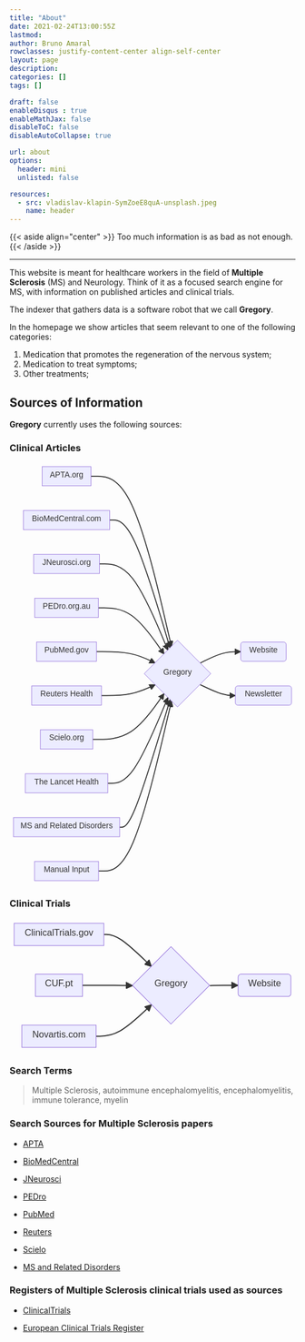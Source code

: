```yaml
---
title: "About"
date: 2021-02-24T13:00:55Z
lastmod: 
author: Bruno Amaral
rowclasses: justify-content-center align-self-center
layout: page
description: 
categories: []
tags: []

draft: false
enableDisqus : true
enableMathJax: false
disableToC: false
disableAutoCollapse: true

url: about
options:
  header: mini
  unlisted: false

resources:
  - src: vladislav-klapin-SymZoeE8quA-unsplash.jpeg
    name: header
---
```



<div class="col-8 mx-auto">



{{< aside align="center" >}}
Too much information is as bad as not enough.
{{< /aside >}}

---

This website is meant for healthcare workers in the field of **Multiple Sclerosis** (MS) and Neurology. Think of it as a focused search engine for MS, with information on published articles and clinical trials.

The indexer that gathers data is a software robot that we call **Gregory**.

In the homepage we show articles that seem relevant to one of the following categories:

1. Medication that promotes the regeneration of the nervous system;
2. Medication to treat symptoms;
3. Other treatments;

## Sources of Information

**Gregory** currently uses the following sources:

### Clinical Articles

<div class="mermaid">
<svg aria-roledescription="flowchart-v2" role="graphics-document document" viewBox="-8 -8 581.4140625 856" style="max-width: 100%;" xmlns="http://www.w3.org/2000/svg" width="100%" id="graph-div" height="100%" xmlns:xlink="http://www.w3.org/1999/xlink"><style>@import url("https://cdnjs.cloudflare.com/ajax/libs/font-awesome/6.4.0/css/all.min.css");'</style><style>#graph-div{font-family:"trebuchet ms",verdana,arial,sans-serif;font-size:16px;fill:#333;}#graph-div .error-icon{fill:#552222;}#graph-div .error-text{fill:#552222;stroke:#552222;}#graph-div .edge-thickness-normal{stroke-width:2px;}#graph-div .edge-thickness-thick{stroke-width:3.5px;}#graph-div .edge-pattern-solid{stroke-dasharray:0;}#graph-div .edge-pattern-dashed{stroke-dasharray:3;}#graph-div .edge-pattern-dotted{stroke-dasharray:2;}#graph-div .marker{fill:#333333;stroke:#333333;}#graph-div .marker.cross{stroke:#333333;}#graph-div svg{font-family:"trebuchet ms",verdana,arial,sans-serif;font-size:16px;}#graph-div .label{font-family:"trebuchet ms",verdana,arial,sans-serif;color:#333;}#graph-div .cluster-label text{fill:#333;}#graph-div .cluster-label span,#graph-div p{color:#333;}#graph-div .label text,#graph-div span,#graph-div p{fill:#333;color:#333;}#graph-div .node rect,#graph-div .node circle,#graph-div .node ellipse,#graph-div .node polygon,#graph-div .node path{fill:#ECECFF;stroke:#9370DB;stroke-width:1px;}#graph-div .flowchart-label text{text-anchor:middle;}#graph-div .node .label{text-align:center;}#graph-div .node.clickable{cursor:pointer;}#graph-div .arrowheadPath{fill:#333333;}#graph-div .edgePath .path{stroke:#333333;stroke-width:2.0px;}#graph-div .flowchart-link{stroke:#333333;fill:none;}#graph-div .edgeLabel{background-color:#e8e8e8;text-align:center;}#graph-div .edgeLabel rect{opacity:0.5;background-color:#e8e8e8;fill:#e8e8e8;}#graph-div .labelBkg{background-color:rgba(232, 232, 232, 0.5);}#graph-div .cluster rect{fill:#ffffde;stroke:#aaaa33;stroke-width:1px;}#graph-div .cluster text{fill:#333;}#graph-div .cluster span,#graph-div p{color:#333;}#graph-div div.mermaidTooltip{position:absolute;text-align:center;max-width:200px;padding:2px;font-family:"trebuchet ms",verdana,arial,sans-serif;font-size:12px;background:hsl(80, 100%, 96.2745098039%);border:1px solid #aaaa33;border-radius:2px;pointer-events:none;z-index:100;}#graph-div .flowchartTitleText{text-anchor:middle;font-size:18px;fill:#333;}#graph-div :root{--mermaid-font-family:"trebuchet ms",verdana,arial,sans-serif;}</style><g><marker orient="auto" markerHeight="12" markerWidth="12" markerUnits="userSpaceOnUse" refY="5" refX="10" viewBox="0 0 10 10" class="marker flowchart" id="flowchart-pointEnd"><path style="stroke-width: 1; stroke-dasharray: 1, 0;" class="arrowMarkerPath" d="M 0 0 L 10 5 L 0 10 z"></path></marker><marker orient="auto" markerHeight="12" markerWidth="12" markerUnits="userSpaceOnUse" refY="5" refX="0" viewBox="0 0 10 10" class="marker flowchart" id="flowchart-pointStart"><path style="stroke-width: 1; stroke-dasharray: 1, 0;" class="arrowMarkerPath" d="M 0 5 L 10 10 L 10 0 z"></path></marker><marker orient="auto" markerHeight="11" markerWidth="11" markerUnits="userSpaceOnUse" refY="5" refX="11" viewBox="0 0 10 10" class="marker flowchart" id="flowchart-circleEnd"><circle style="stroke-width: 1; stroke-dasharray: 1, 0;" class="arrowMarkerPath" r="5" cy="5" cx="5"></circle></marker><marker orient="auto" markerHeight="11" markerWidth="11" markerUnits="userSpaceOnUse" refY="5" refX="-1" viewBox="0 0 10 10" class="marker flowchart" id="flowchart-circleStart"><circle style="stroke-width: 1; stroke-dasharray: 1, 0;" class="arrowMarkerPath" r="5" cy="5" cx="5"></circle></marker><marker orient="auto" markerHeight="11" markerWidth="11" markerUnits="userSpaceOnUse" refY="5.2" refX="12" viewBox="0 0 11 11" class="marker cross flowchart" id="flowchart-crossEnd"><path style="stroke-width: 2; stroke-dasharray: 1, 0;" class="arrowMarkerPath" d="M 1,1 l 9,9 M 10,1 l -9,9"></path></marker><marker orient="auto" markerHeight="11" markerWidth="11" markerUnits="userSpaceOnUse" refY="5.2" refX="-1" viewBox="0 0 11 11" class="marker cross flowchart" id="flowchart-crossStart"><path style="stroke-width: 2; stroke-dasharray: 1, 0;" class="arrowMarkerPath" d="M 1,1 l 9,9 M 10,1 l -9,9"></path></marker><g class="root"><g class="clusters"></g><g class="edgePaths"><path marker-end="url(#flowchart-pointEnd)" style="fill:none;" class="edge-thickness-normal edge-pattern-solid flowchart-link LS-APTA LE-Gregory" id="L-APTA-Gregory-0" d="M157.53125,19.5L171.42317708333334,19.5C185.31510416666666,19.5,213.09895833333334,19.5,240.39833741590624,77.17588133409375C267.69771649847917,134.8517626681875,294.5126204969584,250.20352533637495,307.920072496198,307.8794066704687L321.32752449543756,365.55528800456244"></path><path marker-end="url(#flowchart-pointEnd)" style="fill:none;" class="edge-thickness-normal edge-pattern-solid flowchart-link LS-BioMedCentral LE-Gregory" id="L-BioMedCentral-Gregory-0" d="M195.64453125,108.5L203.18424479166666,108.5C210.72395833333334,108.5,225.80338541666666,108.5,246.2840123839371,151.80908657439625C266.7646393512075,195.1181731487925,292.646466202415,281.736346297585,305.58737962801877,325.04543287198123L318.5282930536225,368.3545194463775"></path><path marker-end="url(#flowchart-pointEnd)" style="fill:none;" class="edge-thickness-normal edge-pattern-solid flowchart-link LS-JNeurosci LE-Gregory" id="L-JNeurosci-Gregory-0" d="M174.7421875,197.5L185.765625,197.5C196.7890625,197.5,218.8359375,197.5,242.0702492356635,226.70579243100315C265.304560971327,255.9115848620063,289.7263094426541,314.32316972401253,301.93718367831764,343.5289621550157L314.1480579139812,372.7347545860188"></path><path marker-end="url(#flowchart-pointEnd)" style="fill:none;" class="edge-thickness-normal edge-pattern-solid flowchart-link LS-PEDro LE-Gregory" id="L-PEDro-Gregory-0" d="M172.7734375,286.5L184.125,286.5C195.4765625,286.5,218.1796875,286.5,240.4374956819124,302.17708765142095C262.6953038638248,317.8541753028419,284.5077952276496,349.2083506056838,295.41404090956195,364.8854382571047L306.32028659147437,380.56252590852563"></path><path marker-end="url(#flowchart-pointEnd)" style="fill:none;" class="edge-thickness-normal edge-pattern-solid flowchart-link LS-PubMed LE-Gregory" id="L-PubMed-Gregory-0" d="M168.80078125,375.5L180.814453125,375.5C192.828125,375.5,216.85546875,375.5,236.77762395453598,379.34151667046405C256.69977915907197,383.18303334092803,272.5167458181439,390.8660666818561,280.42522914767983,394.70758335232017L288.3337124772158,398.5491000227842"></path><path marker-end="url(#flowchart-pointEnd)" style="fill:none;" class="edge-thickness-normal edge-pattern-solid flowchart-link LS-Reuters LE-Gregory" id="L-Reuters-Gregory-0" d="M178.9140625,464.5L189.2421875,464.5C199.5703125,464.5,220.2265625,464.5,238.46317082953598,460.8251499962026C256.69977915907197,457.1502999924053,272.5167458181439,449.80059998481056,280.42522914767983,446.12574998101314L288.3337124772158,442.4508999772158"></path><path marker-end="url(#flowchart-pointEnd)" style="fill:none;" class="edge-thickness-normal edge-pattern-solid flowchart-link LS-Scielo LE-Gregory" id="L-Scielo-Gregory-0" d="M161.3125,553.5L174.57421875,553.5C187.8359375,553.5,214.359375,553.5,238.5273394319124,537.9895790152458C262.6953038638248,522.4791580304915,284.5077952276496,491.4583160609829,295.41404090956195,475.94789507622863L306.32028659147437,460.43747409147437"></path><path marker-end="url(#flowchart-pointEnd)" style="fill:none;" class="edge-thickness-normal edge-pattern-solid flowchart-link LS-TheLancet LE-Gregory" id="L-TheLancet-Gregory-0" d="M191.73046875,642.5L199.92252604166666,642.5C208.11458333333334,642.5,224.49869791666666,642.5,244.90162944399685,613.4608742356635C265.304560971327,584.4217484713271,289.7263094426541,526.343496942654,301.93718367831764,497.3043711783176L314.1480579139812,468.2652454139812"></path><path marker-end="url(#flowchart-pointEnd)" style="fill:none;" class="edge-thickness-normal edge-pattern-solid flowchart-link LS-MsRelDis LE-Gregory" id="L-MsRelDis-Gregory-0" d="M215.8828125,731.5L220.04947916666666,731.5C224.21614583333334,731.5,232.54947916666666,731.5,249.6570592589371,688.3575800922704C266.7646393512075,645.2151601845409,292.646466202415,558.9303203690816,305.58737962801877,515.787900461352L318.5282930536225,472.6454805536225"></path><path marker-end="url(#flowchart-pointEnd)" style="fill:none;" class="edge-thickness-normal edge-pattern-solid flowchart-link LS-Manual LE-Gregory" id="L-Manual-Gregory-0" d="M173.04296875,820.5L184.349609375,820.5C195.65625,820.5,218.26953125,820.5,242.98362387423958,762.990785332573C267.69771649847917,705.4815706651458,294.5126204969584,590.4631413302917,307.920072496198,532.9539266628645L321.32752449543756,475.44471199543756"></path><path marker-end="url(#flowchart-pointEnd)" style="fill:none;" class="edge-thickness-normal edge-pattern-solid flowchart-link LS-Gregory LE-Website" id="L-Gregory-Website-0" d="M379.7444125227842,398.5491000227842L387.4862291856535,394.70758335232017C395.22804584852275,390.8660666818561,410.7116791742614,383.18303334092803,424.4326625037974,379.341516670464C438.1536458333333,375.5,450.1119791666667,375.5,456.0911458333333,375.5L462.0703125,375.5"></path><path marker-end="url(#flowchart-pointEnd)" style="fill:none;" class="edge-thickness-normal edge-pattern-solid flowchart-link LS-Gregory LE-Newsletter" id="L-Gregory-Newsletter-0" d="M379.7444125227842,442.4508999772158L387.4862291856535,446.12574998101314C395.22804584852275,449.80059998481056,410.7116791742614,457.1502999924053,422.6201625037974,460.8251499962026C434.5286458333333,464.5,442.8619791666667,464.5,447.0286458333333,464.5L451.1953125,464.5"></path></g><g class="edgeLabels"><g class="edgeLabel"><g transform="translate(0, 0)" class="label"><foreignObject height="0" width="0"><div style="display: inline-block; white-space: nowrap;" xmlns="http://www.w3.org/1999/xhtml"><span class="edgeLabel"></span></div></foreignObject></g></g><g class="edgeLabel"><g transform="translate(0, 0)" class="label"><foreignObject height="0" width="0"><div style="display: inline-block; white-space: nowrap;" xmlns="http://www.w3.org/1999/xhtml"><span class="edgeLabel"></span></div></foreignObject></g></g><g class="edgeLabel"><g transform="translate(0, 0)" class="label"><foreignObject height="0" width="0"><div style="display: inline-block; white-space: nowrap;" xmlns="http://www.w3.org/1999/xhtml"><span class="edgeLabel"></span></div></foreignObject></g></g><g class="edgeLabel"><g transform="translate(0, 0)" class="label"><foreignObject height="0" width="0"><div style="display: inline-block; white-space: nowrap;" xmlns="http://www.w3.org/1999/xhtml"><span class="edgeLabel"></span></div></foreignObject></g></g><g class="edgeLabel"><g transform="translate(0, 0)" class="label"><foreignObject height="0" width="0"><div style="display: inline-block; white-space: nowrap;" xmlns="http://www.w3.org/1999/xhtml"><span class="edgeLabel"></span></div></foreignObject></g></g><g class="edgeLabel"><g transform="translate(0, 0)" class="label"><foreignObject height="0" width="0"><div style="display: inline-block; white-space: nowrap;" xmlns="http://www.w3.org/1999/xhtml"><span class="edgeLabel"></span></div></foreignObject></g></g><g class="edgeLabel"><g transform="translate(0, 0)" class="label"><foreignObject height="0" width="0"><div style="display: inline-block; white-space: nowrap;" xmlns="http://www.w3.org/1999/xhtml"><span class="edgeLabel"></span></div></foreignObject></g></g><g class="edgeLabel"><g transform="translate(0, 0)" class="label"><foreignObject height="0" width="0"><div style="display: inline-block; white-space: nowrap;" xmlns="http://www.w3.org/1999/xhtml"><span class="edgeLabel"></span></div></foreignObject></g></g><g class="edgeLabel"><g transform="translate(0, 0)" class="label"><foreignObject height="0" width="0"><div style="display: inline-block; white-space: nowrap;" xmlns="http://www.w3.org/1999/xhtml"><span class="edgeLabel"></span></div></foreignObject></g></g><g class="edgeLabel"><g transform="translate(0, 0)" class="label"><foreignObject height="0" width="0"><div style="display: inline-block; white-space: nowrap;" xmlns="http://www.w3.org/1999/xhtml"><span class="edgeLabel"></span></div></foreignObject></g></g><g class="edgeLabel"><g transform="translate(0, 0)" class="label"><foreignObject height="0" width="0"><div style="display: inline-block; white-space: nowrap;" xmlns="http://www.w3.org/1999/xhtml"><span class="edgeLabel"></span></div></foreignObject></g></g><g class="edgeLabel"><g transform="translate(0, 0)" class="label"><foreignObject height="0" width="0"><div style="display: inline-block; white-space: nowrap;" xmlns="http://www.w3.org/1999/xhtml"><span class="edgeLabel"></span></div></foreignObject></g></g></g><g class="nodes"><g transform="translate(107.94140625, 19.5)" id="flowchart-APTA-312" class="node default default flowchart-label"><rect height="39" width="99.1796875" y="-19.5" x="-49.58984375" ry="0" rx="0" style="" class="basic label-container"></rect><g transform="translate(-42.08984375, -12)" style="" class="label"><rect></rect><foreignObject height="24" width="84.1796875"><div style="display: inline-block; white-space: nowrap;" xmlns="http://www.w3.org/1999/xhtml"><span class="nodeLabel"><i class="fa fa-newspaper"></i> APTA.org</span></div></foreignObject></g></g><g transform="translate(333.5390625, 420)" id="flowchart-Gregory-313" class="node default default flowchart-label"><polygon style="" transform="translate(-67.65625,67.65625)" class="label-container" points="67.65625,0 135.3125,-67.65625 67.65625,-135.3125 0,-67.65625"></polygon><g transform="translate(-40.65625, -12)" style="" class="label"><rect></rect><foreignObject height="24" width="81.3125"><div style="display: inline-block; white-space: nowrap;" xmlns="http://www.w3.org/1999/xhtml"><span class="nodeLabel"><i class="fa fa-robot"></i> Gregory</span></div></foreignObject></g></g><g transform="translate(107.94140625, 108.5)" id="flowchart-BioMedCentral-314" class="node default default flowchart-label"><rect height="39" width="175.40625" y="-19.5" x="-87.703125" ry="0" rx="0" style="" class="basic label-container"></rect><g transform="translate(-80.203125, -12)" style="" class="label"><rect></rect><foreignObject height="24" width="160.40625"><div style="display: inline-block; white-space: nowrap;" xmlns="http://www.w3.org/1999/xhtml"><span class="nodeLabel"><i class="fa fa-newspaper"></i> BioMedCentral.com</span></div></foreignObject></g></g><g transform="translate(107.94140625, 197.5)" id="flowchart-JNeurosci-316" class="node default default flowchart-label"><rect height="39" width="133.6015625" y="-19.5" x="-66.80078125" ry="0" rx="0" style="" class="basic label-container"></rect><g transform="translate(-59.30078125, -12)" style="" class="label"><rect></rect><foreignObject height="24" width="118.6015625"><div style="display: inline-block; white-space: nowrap;" xmlns="http://www.w3.org/1999/xhtml"><span class="nodeLabel"><i class="fa fa-newspaper"></i> JNeurosci.org</span></div></foreignObject></g></g><g transform="translate(107.94140625, 286.5)" id="flowchart-PEDro-318" class="node default default flowchart-label"><rect height="39" width="129.6640625" y="-19.5" x="-64.83203125" ry="0" rx="0" style="" class="basic label-container"></rect><g transform="translate(-57.33203125, -12)" style="" class="label"><rect></rect><foreignObject height="24" width="114.6640625"><div style="display: inline-block; white-space: nowrap;" xmlns="http://www.w3.org/1999/xhtml"><span class="nodeLabel"><i class="fa fa-newspaper"></i> PEDro.org.au</span></div></foreignObject></g></g><g transform="translate(107.94140625, 375.5)" id="flowchart-PubMed-320" class="node default default flowchart-label"><rect height="39" width="121.71875" y="-19.5" x="-60.859375" ry="0" rx="0" style="" class="basic label-container"></rect><g transform="translate(-53.359375, -12)" style="" class="label"><rect></rect><foreignObject height="24" width="106.71875"><div style="display: inline-block; white-space: nowrap;" xmlns="http://www.w3.org/1999/xhtml"><span class="nodeLabel"><i class="fa fa-newspaper"></i> PubMed.gov</span></div></foreignObject></g></g><g transform="translate(107.94140625, 464.5)" id="flowchart-Reuters-322" class="node default default flowchart-label"><rect height="39" width="141.9453125" y="-19.5" x="-70.97265625" ry="0" rx="0" style="" class="basic label-container"></rect><g transform="translate(-63.47265625, -12)" style="" class="label"><rect></rect><foreignObject height="24" width="126.9453125"><div style="display: inline-block; white-space: nowrap;" xmlns="http://www.w3.org/1999/xhtml"><span class="nodeLabel"><i class="fa fa-newspaper"></i> Reuters Health</span></div></foreignObject></g></g><g transform="translate(107.94140625, 553.5)" id="flowchart-Scielo-324" class="node default default flowchart-label"><rect height="39" width="106.7421875" y="-19.5" x="-53.37109375" ry="0" rx="0" style="" class="basic label-container"></rect><g transform="translate(-45.87109375, -12)" style="" class="label"><rect></rect><foreignObject height="24" width="91.7421875"><div style="display: inline-block; white-space: nowrap;" xmlns="http://www.w3.org/1999/xhtml"><span class="nodeLabel"><i class="fa fa-newspaper"></i> Scielo.org</span></div></foreignObject></g></g><g transform="translate(107.94140625, 642.5)" id="flowchart-TheLancet-326" class="node default default flowchart-label"><rect height="39" width="167.578125" y="-19.5" x="-83.7890625" ry="0" rx="0" style="" class="basic label-container"></rect><g transform="translate(-76.2890625, -12)" style="" class="label"><rect></rect><foreignObject height="24" width="152.578125"><div style="display: inline-block; white-space: nowrap;" xmlns="http://www.w3.org/1999/xhtml"><span class="nodeLabel"><i class="fa fa-newspaper"></i> The Lancet Health</span></div></foreignObject></g></g><g transform="translate(107.94140625, 731.5)" id="flowchart-MsRelDis-328" class="node default default flowchart-label"><rect height="39" width="215.8828125" y="-19.5" x="-107.94140625" ry="0" rx="0" style="" class="basic label-container"></rect><g transform="translate(-100.44140625, -12)" style="" class="label"><rect></rect><foreignObject height="24" width="200.8828125"><div style="display: inline-block; white-space: nowrap;" xmlns="http://www.w3.org/1999/xhtml"><span class="nodeLabel"><i class="fa fa-newspaper"></i> MS and Related Disorders</span></div></foreignObject></g></g><g transform="translate(107.94140625, 820.5)" id="flowchart-Manual-330" class="node default default flowchart-label"><rect height="39" width="130.203125" y="-19.5" x="-65.1015625" ry="0" rx="0" style="" class="basic label-container"></rect><g transform="translate(-57.6015625, -12)" style="" class="label"><rect></rect><foreignObject height="24" width="115.203125"><div style="display: inline-block; white-space: nowrap;" xmlns="http://www.w3.org/1999/xhtml"><span class="nodeLabel"><i class="fa fa-keyboard"></i> Manual Input</span></div></foreignObject></g></g><g transform="translate(508.3046875, 375.5)" id="flowchart-Website-333" class="node default default flowchart-label"><rect height="39" width="92.46875" y="-19.5" x="-46.234375" ry="5" rx="5" style="" class="basic label-container"></rect><g transform="translate(-38.734375, -12)" style="" class="label"><rect></rect><foreignObject height="24" width="77.46875"><div style="display: inline-block; white-space: nowrap;" xmlns="http://www.w3.org/1999/xhtml"><span class="nodeLabel"><i class="fa fa-globe"></i> Website</span></div></foreignObject></g></g><g transform="translate(508.3046875, 464.5)" id="flowchart-Newsletter-335" class="node default default flowchart-label"><rect height="39" width="114.21875" y="-19.5" x="-57.109375" ry="5" rx="5" style="" class="basic label-container"></rect><g transform="translate(-49.609375, -12)" style="" class="label"><rect></rect><foreignObject height="24" width="99.21875"><div style="display: inline-block; white-space: nowrap;" xmlns="http://www.w3.org/1999/xhtml"><span class="nodeLabel"><i class="fa fa-envelope"></i> Newsletter</span></div></foreignObject></g></g></g></g></g></svg>
</div>

### Clinical Trials

<div class="mermaid">
<svg aria-roledescription="flowchart-v2" role="graphics-document document" viewBox="-8 -8 501.046875 233" style="max-width: 100%;" xmlns="http://www.w3.org/2000/svg" width="100%" id="graph-div" height="100%" xmlns:xlink="http://www.w3.org/1999/xlink"><style>@import url("https://cdnjs.cloudflare.com/ajax/libs/font-awesome/6.4.0/css/all.min.css");'</style><style>#graph-div{font-family:"trebuchet ms",verdana,arial,sans-serif;font-size:16px;fill:#333;}#graph-div .error-icon{fill:#552222;}#graph-div .error-text{fill:#552222;stroke:#552222;}#graph-div .edge-thickness-normal{stroke-width:2px;}#graph-div .edge-thickness-thick{stroke-width:3.5px;}#graph-div .edge-pattern-solid{stroke-dasharray:0;}#graph-div .edge-pattern-dashed{stroke-dasharray:3;}#graph-div .edge-pattern-dotted{stroke-dasharray:2;}#graph-div .marker{fill:#333333;stroke:#333333;}#graph-div .marker.cross{stroke:#333333;}#graph-div svg{font-family:"trebuchet ms",verdana,arial,sans-serif;font-size:16px;}#graph-div .label{font-family:"trebuchet ms",verdana,arial,sans-serif;color:#333;}#graph-div .cluster-label text{fill:#333;}#graph-div .cluster-label span,#graph-div p{color:#333;}#graph-div .label text,#graph-div span,#graph-div p{fill:#333;color:#333;}#graph-div .node rect,#graph-div .node circle,#graph-div .node ellipse,#graph-div .node polygon,#graph-div .node path{fill:#ECECFF;stroke:#9370DB;stroke-width:1px;}#graph-div .flowchart-label text{text-anchor:middle;}#graph-div .node .label{text-align:center;}#graph-div .node.clickable{cursor:pointer;}#graph-div .arrowheadPath{fill:#333333;}#graph-div .edgePath .path{stroke:#333333;stroke-width:2.0px;}#graph-div .flowchart-link{stroke:#333333;fill:none;}#graph-div .edgeLabel{background-color:#e8e8e8;text-align:center;}#graph-div .edgeLabel rect{opacity:0.5;background-color:#e8e8e8;fill:#e8e8e8;}#graph-div .labelBkg{background-color:rgba(232, 232, 232, 0.5);}#graph-div .cluster rect{fill:#ffffde;stroke:#aaaa33;stroke-width:1px;}#graph-div .cluster text{fill:#333;}#graph-div .cluster span,#graph-div p{color:#333;}#graph-div div.mermaidTooltip{position:absolute;text-align:center;max-width:200px;padding:2px;font-family:"trebuchet ms",verdana,arial,sans-serif;font-size:12px;background:hsl(80, 100%, 96.2745098039%);border:1px solid #aaaa33;border-radius:2px;pointer-events:none;z-index:100;}#graph-div .flowchartTitleText{text-anchor:middle;font-size:18px;fill:#333;}#graph-div :root{--mermaid-font-family:"trebuchet ms",verdana,arial,sans-serif;}</style><g><marker orient="auto" markerHeight="12" markerWidth="12" markerUnits="userSpaceOnUse" refY="5" refX="10" viewBox="0 0 10 10" class="marker flowchart" id="flowchart-pointEnd"><path style="stroke-width: 1; stroke-dasharray: 1, 0;" class="arrowMarkerPath" d="M 0 0 L 10 5 L 0 10 z"></path></marker><marker orient="auto" markerHeight="12" markerWidth="12" markerUnits="userSpaceOnUse" refY="5" refX="0" viewBox="0 0 10 10" class="marker flowchart" id="flowchart-pointStart"><path style="stroke-width: 1; stroke-dasharray: 1, 0;" class="arrowMarkerPath" d="M 0 5 L 10 10 L 10 0 z"></path></marker><marker orient="auto" markerHeight="11" markerWidth="11" markerUnits="userSpaceOnUse" refY="5" refX="11" viewBox="0 0 10 10" class="marker flowchart" id="flowchart-circleEnd"><circle style="stroke-width: 1; stroke-dasharray: 1, 0;" class="arrowMarkerPath" r="5" cy="5" cx="5"></circle></marker><marker orient="auto" markerHeight="11" markerWidth="11" markerUnits="userSpaceOnUse" refY="5" refX="-1" viewBox="0 0 10 10" class="marker flowchart" id="flowchart-circleStart"><circle style="stroke-width: 1; stroke-dasharray: 1, 0;" class="arrowMarkerPath" r="5" cy="5" cx="5"></circle></marker><marker orient="auto" markerHeight="11" markerWidth="11" markerUnits="userSpaceOnUse" refY="5.2" refX="12" viewBox="0 0 11 11" class="marker cross flowchart" id="flowchart-crossEnd"><path style="stroke-width: 2; stroke-dasharray: 1, 0;" class="arrowMarkerPath" d="M 1,1 l 9,9 M 10,1 l -9,9"></path></marker><marker orient="auto" markerHeight="11" markerWidth="11" markerUnits="userSpaceOnUse" refY="5.2" refX="-1" viewBox="0 0 11 11" class="marker cross flowchart" id="flowchart-crossStart"><path style="stroke-width: 2; stroke-dasharray: 1, 0;" class="arrowMarkerPath" d="M 1,1 l 9,9 M 10,1 l -9,9"></path></marker><g class="root"><g class="clusters"></g><g class="edgePaths"><path marker-end="url(#flowchart-pointEnd)" style="fill:none;" class="edge-thickness-normal edge-pattern-solid flowchart-link LS-ClinicalTrials LE-Gregory" id="L-ClinicalTrials-Gregory-0" d="M157.265625,19.5L161.43229166666666,19.5C165.59895833333334,19.5,173.93229166666666,19.5,187.87350102500145,28.892123974998565C201.8147103833362,38.28424794999713,221.3637957666724,57.06849589999427,231.1383384583405,66.46061987499283L240.9128811500086,75.8527438499914"></path><path marker-end="url(#flowchart-pointEnd)" style="fill:none;" class="edge-thickness-normal edge-pattern-solid flowchart-link LS-CUF LE-Gregory" id="L-CUF-Gregory-0" d="M119.83984375,108.5L130.244140625,108.5C140.6484375,108.5,161.45703125,108.5,176.111328125,108.58333333333333C190.765625,108.66666666666667,199.265625,108.83333333333333,203.515625,108.91666666666667L207.765625,109"></path><path marker-end="url(#flowchart-pointEnd)" style="fill:none;" class="edge-thickness-normal edge-pattern-solid flowchart-link LS-Novartis LE-Gregory" id="L-Novartis-Gregory-0" d="M143.6953125,197.5L150.12369791666666,197.5C156.55208333333334,197.5,169.40885416666666,197.5,185.61178227500145,188.2745426916681C201.8147103833362,179.0490853833362,221.3637957666724,160.59817076667238,231.1383384583405,151.37271345834048L240.9128811500086,142.1472561500086"></path><path marker-end="url(#flowchart-pointEnd)" style="fill:none;" class="edge-thickness-normal edge-pattern-solid flowchart-link LS-Gregory LE-Website" id="L-Gregory-Website-0" d="M343.078125,109L347.1614583333333,108.91666666666667C351.2447916666667,108.83333333333333,359.4114583333333,108.66666666666667,367.6614583333333,108.58333333333333C375.9114583333333,108.5,384.2447916666667,108.5,388.4114583333333,108.5L392.578125,108.5"></path></g><g class="edgeLabels"><g class="edgeLabel"><g transform="translate(0, 0)" class="label"><foreignObject height="0" width="0"><div style="display: inline-block; white-space: nowrap;" xmlns="http://www.w3.org/1999/xhtml"><span class="edgeLabel"></span></div></foreignObject></g></g><g class="edgeLabel"><g transform="translate(0, 0)" class="label"><foreignObject height="0" width="0"><div style="display: inline-block; white-space: nowrap;" xmlns="http://www.w3.org/1999/xhtml"><span class="edgeLabel"></span></div></foreignObject></g></g><g class="edgeLabel"><g transform="translate(0, 0)" class="label"><foreignObject height="0" width="0"><div style="display: inline-block; white-space: nowrap;" xmlns="http://www.w3.org/1999/xhtml"><span class="edgeLabel"></span></div></foreignObject></g></g><g class="edgeLabel"><g transform="translate(0, 0)" class="label"><foreignObject height="0" width="0"><div style="display: inline-block; white-space: nowrap;" xmlns="http://www.w3.org/1999/xhtml"><span class="edgeLabel"></span></div></foreignObject></g></g></g><g class="nodes"><g transform="translate(78.6328125, 19.5)" id="flowchart-ClinicalTrials-368" class="node default default flowchart-label"><rect height="39" width="157.265625" y="-19.5" x="-78.6328125" ry="0" rx="0" style="" class="basic label-container"></rect><g transform="translate(-71.1328125, -12)" style="" class="label"><rect></rect><foreignObject height="24" width="142.265625"><div style="display: inline-block; white-space: nowrap;" xmlns="http://www.w3.org/1999/xhtml"><span class="nodeLabel"><i class="fa fa-newspaper"></i> ClinicalTrials.gov</span></div></foreignObject></g></g><g transform="translate(274.921875, 108.5)" id="flowchart-Gregory-369" class="node default default flowchart-label"><polygon style="" transform="translate(-67.65625,67.65625)" class="label-container" points="67.65625,0 135.3125,-67.65625 67.65625,-135.3125 0,-67.65625"></polygon><g transform="translate(-40.65625, -12)" style="" class="label"><rect></rect><foreignObject height="24" width="81.3125"><div style="display: inline-block; white-space: nowrap;" xmlns="http://www.w3.org/1999/xhtml"><span class="nodeLabel"><i class="fa fa-robot"></i> Gregory</span></div></foreignObject></g></g><g transform="translate(78.6328125, 108.5)" id="flowchart-CUF-370" class="node default default flowchart-label"><rect height="39" width="82.4140625" y="-19.5" x="-41.20703125" ry="0" rx="0" style="" class="basic label-container"></rect><g transform="translate(-33.70703125, -12)" style="" class="label"><rect></rect><foreignObject height="24" width="67.4140625"><div style="display: inline-block; white-space: nowrap;" xmlns="http://www.w3.org/1999/xhtml"><span class="nodeLabel"><i class="fa fa-newspaper"></i> CUF.pt</span></div></foreignObject></g></g><g transform="translate(78.6328125, 197.5)" id="flowchart-Novartis-372" class="node default default flowchart-label"><rect height="39" width="130.125" y="-19.5" x="-65.0625" ry="0" rx="0" style="" class="basic label-container"></rect><g transform="translate(-57.5625, -12)" style="" class="label"><rect></rect><foreignObject height="24" width="115.125"><div style="display: inline-block; white-space: nowrap;" xmlns="http://www.w3.org/1999/xhtml"><span class="nodeLabel"><i class="fa fa-newspaper"></i> Novartis.com</span></div></foreignObject></g></g><g transform="translate(438.8125, 108.5)" id="flowchart-Website-375" class="node default default flowchart-label"><rect height="39" width="92.46875" y="-19.5" x="-46.234375" ry="5" rx="5" style="" class="basic label-container"></rect><g transform="translate(-38.734375, -12)" style="" class="label"><rect></rect><foreignObject height="24" width="77.46875"><div style="display: inline-block; white-space: nowrap;" xmlns="http://www.w3.org/1999/xhtml"><span class="nodeLabel"><i class="fa fa-globe"></i> Website</span></div></foreignObject></g></g></g></g></g></svg>
</div>

### Search Terms

> Multiple Sclerosis, autoimmune encephalomyelitis, encephalomyelitis, immune tolerance, myelin

### Search Sources for Multiple Sclerosis papers

- [APTA](https://www.apta.org/search?Q=%22Multiple+Sclerosis%22+OR+%22autoimmune+encephalomyelitis%22+OR+encephalomyelitis+OR+%22immune+tolerance%22+OR+myelin&searcharticletypes=8834&searchconditionandsymptoms=&searchloc=APTA)

- [BioMedCentral](https://www.biomedcentral.com/search?searchType=publisherSearch&sort=PubDate&page=1&query=Multiple+Sclerosis)

- [JNeurosci](https://www.jneurosci.org/search/text_abstract_title%3AMultiple%2BSclerosis%20text_abstract_title_flags%3Amatch-phrase%20exclude_meeting_abstracts%3A1%20numresults%3A50%20sort%3Apublication-date%20direction%3Adescending%20format_result%3Astandard)

- [PEDro](https://search.pedro.org.au/advanced-search/results?abstract_with_title=Multiple+Sclerosis&therapy=0&problem=0&body_part=0&subdiscipline=0&topic=0&method=0&authors_association=&title=&source=&year_of_publication=&date_record_was_created=&nscore=&perpage=20&lop=or&find=&find=Start+Search)

- [PubMed](https://pubmed.ncbi.nlm.nih.gov/rss/search/10guX6I3SqrbUeeLKSTD6FCRM44ewnrN2MKKTQLLPMHB4xNsZU/?limit=15&utm_campaign=pubmed-2&fc=20210216052009)

- [Reuters](https://www.reutersagency.com/feed/?best-topics=health)

- [Scielo](https://search.scielo.org/?q=Multiple+Sclerosis&lang=en&count=15&from=0&output=site&sort=&format=summary&fb=&page=1&q=%22Multiple+Sclerosis%22+OR+%22autoimmune+encephalomyelitis%22+OR+encephalomyelitis+OR+%22immune+tolerance%22+OR+myelin&lang=en&page=1)

- [MS and Related Disorders](https://www.msard-journal.com/action/doSearch?text1=Multiple+Sclerosis&field1=AbstractTitleKeywordFilterField&startPage=0&sortBy=Earliest)

### Registers of Multiple Sclerosis clinical trials used as sources

- [ClinicalTrials](https://clinicaltrials.gov/ct2/results/rss.xml?rcv_d=14&lup_d=&sel_rss=new14&cond=Multiple+Sclerosis&count=10000)

- [European Clinical Trials Register](https://www.clinicaltrialsregister.eu/ctr-search/rest/feed/bydates?query=multiple+AND+sclerosis)



</div>